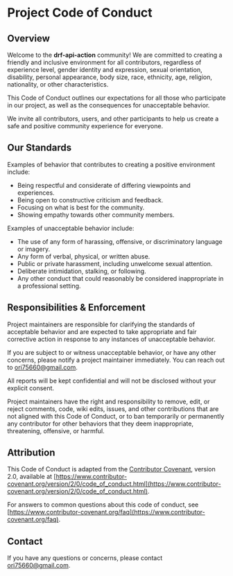 # Project Code of Conduct

## Overview

Welcome to the **drf-api-action** community! We are committed to creating a friendly and inclusive environment for all contributors, regardless of experience level, gender identity and expression, sexual orientation, disability, personal appearance, body size, race, ethnicity, age, religion, nationality, or other characteristics.

This Code of Conduct outlines our expectations for all those who participate in our project, as well as the consequences for unacceptable behavior.

We invite all contributors, users, and other participants to help us create a safe and positive community experience for everyone.

## Our Standards

Examples of behavior that contributes to creating a positive environment include:

- Being respectful and considerate of differing viewpoints and experiences.
- Being open to constructive criticism and feedback.
- Focusing on what is best for the community.
- Showing empathy towards other community members.

Examples of unacceptable behavior include:

- The use of any form of harassing, offensive, or discriminatory language or imagery.
- Any form of verbal, physical, or written abuse.
- Public or private harassment, including unwelcome sexual attention.
- Deliberate intimidation, stalking, or following.
- Any other conduct that could reasonably be considered inappropriate in a professional setting.

## Responsibilities & Enforcement

Project maintainers are responsible for clarifying the standards of acceptable behavior and are expected to take appropriate and fair corrective action in response to any instances of unacceptable behavior.

If you are subject to or witness unacceptable behavior, or have any other concerns, please notify a project maintainer immediately. You can reach out to [ori75660@gmail.com](mailto:ori75660@gmail.com).

All reports will be kept confidential and will not be disclosed without your explicit consent.

Project maintainers have the right and responsibility to remove, edit, or reject comments, code, wiki edits, issues, and other contributions that are not aligned with this Code of Conduct, or to ban temporarily or permanently any contributor for other behaviors that they deem inappropriate, threatening, offensive, or harmful.

## Attribution

This Code of Conduct is adapted from the [Contributor Covenant](https://www.contributor-covenant.org), version 2.0, available at [https://www.contributor-covenant.org/version/2/0/code_of_conduct.html](https://www.contributor-covenant.org/version/2/0/code_of_conduct.html).

For answers to common questions about this code of conduct, see [https://www.contributor-covenant.org/faq](https://www.contributor-covenant.org/faq).

## Contact

If you have any questions or concerns, please contact [ori75660@gmail.com](mailto:ori75660@gmail.com).
